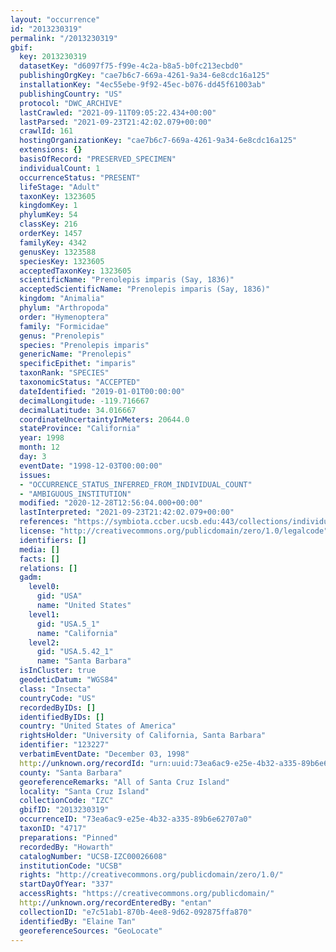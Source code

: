 ```yaml
---
layout: "occurrence"
id: "2013230319"
permalink: "/2013230319"
gbif:
  key: 2013230319
  datasetKey: "d6097f75-f99e-4c2a-b8a5-b0fc213ecbd0"
  publishingOrgKey: "cae7b6c7-669a-4261-9a34-6e8cdc16a125"
  installationKey: "4ec55ebe-9f92-45ec-b076-dd45f61003ab"
  publishingCountry: "US"
  protocol: "DWC_ARCHIVE"
  lastCrawled: "2021-09-11T09:05:22.434+00:00"
  lastParsed: "2021-09-23T21:42:02.079+00:00"
  crawlId: 161
  hostingOrganizationKey: "cae7b6c7-669a-4261-9a34-6e8cdc16a125"
  extensions: {}
  basisOfRecord: "PRESERVED_SPECIMEN"
  individualCount: 1
  occurrenceStatus: "PRESENT"
  lifeStage: "Adult"
  taxonKey: 1323605
  kingdomKey: 1
  phylumKey: 54
  classKey: 216
  orderKey: 1457
  familyKey: 4342
  genusKey: 1323588
  speciesKey: 1323605
  acceptedTaxonKey: 1323605
  scientificName: "Prenolepis imparis (Say, 1836)"
  acceptedScientificName: "Prenolepis imparis (Say, 1836)"
  kingdom: "Animalia"
  phylum: "Arthropoda"
  order: "Hymenoptera"
  family: "Formicidae"
  genus: "Prenolepis"
  species: "Prenolepis imparis"
  genericName: "Prenolepis"
  specificEpithet: "imparis"
  taxonRank: "SPECIES"
  taxonomicStatus: "ACCEPTED"
  dateIdentified: "2019-01-01T00:00:00"
  decimalLongitude: -119.716667
  decimalLatitude: 34.016667
  coordinateUncertaintyInMeters: 20644.0
  stateProvince: "California"
  year: 1998
  month: 12
  day: 3
  eventDate: "1998-12-03T00:00:00"
  issues:
  - "OCCURRENCE_STATUS_INFERRED_FROM_INDIVIDUAL_COUNT"
  - "AMBIGUOUS_INSTITUTION"
  modified: "2020-12-28T12:56:04.000+00:00"
  lastInterpreted: "2021-09-23T21:42:02.079+00:00"
  references: "https://symbiota.ccber.ucsb.edu:443/collections/individual/index.php?occid=123227"
  license: "http://creativecommons.org/publicdomain/zero/1.0/legalcode"
  identifiers: []
  media: []
  facts: []
  relations: []
  gadm:
    level0:
      gid: "USA"
      name: "United States"
    level1:
      gid: "USA.5_1"
      name: "California"
    level2:
      gid: "USA.5.42_1"
      name: "Santa Barbara"
  isInCluster: true
  geodeticDatum: "WGS84"
  class: "Insecta"
  countryCode: "US"
  recordedByIDs: []
  identifiedByIDs: []
  country: "United States of America"
  rightsHolder: "University of California, Santa Barbara"
  identifier: "123227"
  verbatimEventDate: "December 03, 1998"
  http://unknown.org/recordId: "urn:uuid:73ea6ac9-e25e-4b32-a335-89b6e62707a0"
  county: "Santa Barbara"
  georeferenceRemarks: "All of Santa Cruz Island"
  locality: "Santa Cruz Island"
  collectionCode: "IZC"
  gbifID: "2013230319"
  occurrenceID: "73ea6ac9-e25e-4b32-a335-89b6e62707a0"
  taxonID: "4717"
  preparations: "Pinned"
  recordedBy: "Howarth"
  catalogNumber: "UCSB-IZC00026608"
  institutionCode: "UCSB"
  rights: "http://creativecommons.org/publicdomain/zero/1.0/"
  startDayOfYear: "337"
  accessRights: "https://creativecommons.org/publicdomain/"
  http://unknown.org/recordEnteredBy: "entan"
  collectionID: "e7c51ab1-870b-4ee8-9d62-092875ffa870"
  identifiedBy: "Elaine Tan"
  georeferenceSources: "GeoLocate"
---
```

